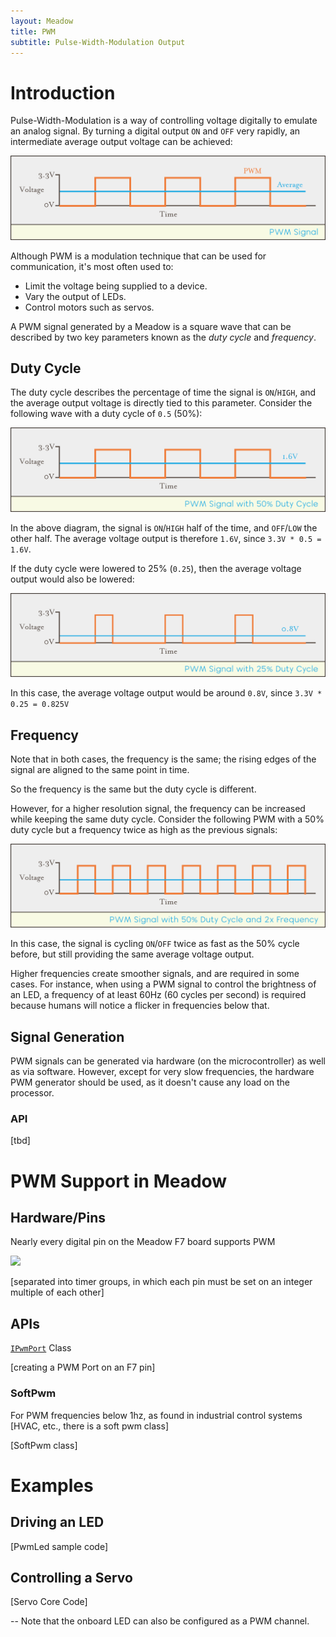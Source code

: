 ```yaml
---
layout: Meadow
title: PWM
subtitle: Pulse-Width-Modulation Output
---
```


# Introduction

Pulse-Width-Modulation is a way of controlling voltage digitally to emulate an analog signal. By turning a digital output `ON` and `OFF` very rapidly, an intermediate average output voltage can be achieved:

![](PWM_Signal.svg)

Although PWM is a modulation technique that can be used for communication, it's most often used to:

- Limit the voltage being supplied to a device.
- Vary the output of LEDs.
- Control motors such as servos.

A PWM signal generated by a Meadow is a square wave that can be described by two key parameters known as the _duty cycle_ and _frequency_.

## Duty Cycle

The duty cycle describes the percentage of time the signal is `ON`/`HIGH`, and the average output voltage is directly tied to this parameter. Consider the following wave with a duty cycle of `0.5` (50%):

![PWM 50% Duty Cycle](50p_PWM_Signal.svg)

In the above diagram, the signal is `ON`/`HIGH` half of the time, and `OFF`/`LOW` the other half. The average voltage output is therefore `1.6V`, since `3.3V * 0.5 = 1.6V`.

If the duty cycle were lowered to 25% (`0.25`), then the average voltage output would also be lowered:

![PWM 25% Duty Cycle](25p_PWM_Signal.svg)

In this case, the average voltage output would be around `0.8V`, since `3.3V * 0.25 = 0.825V`

## Frequency

Note that in both cases, the frequency is the same; the rising edges of the signal are aligned to the same point in time. 

So the frequency is the same but the duty cycle is different.

However, for a higher resolution signal, the frequency can be increased while keeping the same duty cycle. Consider the following PWM with a 50% duty cycle but a frequency twice as high as the previous signals:

![PWM 50% Duty Cycle with 2x Frequency](50p_2xF_PWM_Signal.svg)

In this case, the signal is cycling `ON`/`OFF` twice as fast as the 50% cycle before, but still providing the same average voltage output. 

Higher frequencies create smoother signals, and are required in some cases. For instance, when using a PWM signal to control the brightness of an LED, a frequency of at least 60Hz (60 cycles per second) is required because humans will notice a flicker in frequencies below that.

## Signal Generation

PWM signals can be generated via hardware (on the microcontroller) as well as via software. However, except for very slow frequencies, the hardware PWM generator should be used, as it doesn't cause any load on the processor.

### API

[tbd]


# PWM Support in Meadow

## Hardware/Pins

Nearly every digital pin on the Meadow F7 board supports PWM

![](/Common_Files/Meadow_F7_Micro_Pinout.svg)

[separated into timer groups, in which each pin must be set on an integer multiple of each other]

## APIs


[`IPwmPort`](/docs/api/Meadow/Meadow.Hardware.IPwmPort.html) Class

[creating a PWM Port on an F7 pin]

### SoftPwm

For PWM frequencies below 1hz, as found in industrial control systems [HVAC, etc., there is a soft pwm class] 

[SoftPwm class]

# Examples

## Driving an LED

[PwmLed sample code]

## Controlling a Servo

[Servo Core Code]

--
Note that the onboard LED can also be configured as a PWM channel.

